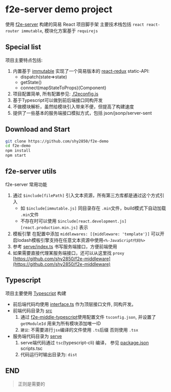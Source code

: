 # f2e-server demo project
使用 [f2e-server](https://github.com/shy2850/f2e-server) 构建的简易 React 项目脚手架
主要技术栈包括 `react react-router immutable`, 模块化方案基于 `requirejs`

## Special list
项目主要特点包括:
1. 内置基于 [immutable](http://facebook.github.io/immutable-js/docs/#/) 实现了一个简易版本的 [react-redux](./src/store.ts) static-API:
    - dispatch(state=>state)
    - getState()
    - connect(mapStateToProps)(Component)
2. 项目配置简单, 所有配置参见: [.f2econfig.js](./.f2econfig.js)
3. 基于Typescript可以做到前后端接口同构开发
4. 不做模块解析，虽然给模块引入带来不便，但提高了构建速度
5. 提供了一些基本的服务端接口模拟方式，包括 json/jsonp/server-sent

## Download and Start
```bash
git clone https://github.com/shy2850/f2e-demo
cd f2e-demo
npm install
npm start
```

## f2e-server utils
f2e-server 常用功能
1. 通过 `$include[filePath]` 引入文本资源，所有第三方库都是通过这个方式引入
    - 如 `$include[immutable.js]` 同目录存在 `.min`文件，build模式下自动加载 `.min`文件
    - 不存在时可以使用 `$include[react.development.js][react.production.min.js]` 表示 
2. 模板引擎 在配置中添加 `middlewares: [{middleware: 'template'}]` 可以开启lodash模板引擎支持在任意文本资源中使用`<%-JavaScript代码%>`
3. 参考 [serve/index.ts](./serve/index.ts) 书写服务端接口，方便前端使用
4. 如果需要直接代理某服务端接口，还可以从这里找 `proxy` [https://github.com/shy2850/f2e-middleware](https://github.com/shy2850/f2e-middleware)


## Typescript
项目主要使用 [Typescript](https://www.tslang.cn) 构建
- 前后端代码均使用 [interface.ts](./interface.ts) 作为顶层接口文件, 同构开发。
- 前端代码目录为 [src](./src)
    1. 通过 [f2e-middle-typescript](https://github.com/shy2850/f2e-middleware/tree/master/typescript)使用配置文件 `tsconfig.json`, 并设置了 `getModuleId` 用来为所有模块添加唯一ID
    2. `建议`: 不需要进行`jsx`编译的文件使用 `.ts`后缀 否则使用 `.tsx`
- 服务端代码目录为 [serve](./serve)
    1. serve端代码通过 `tsc`(typescript-cli) 编译， 参见 [package.json](./package.json) scripts.tsc
    2. 代码运行时输出目录为: `dist`


## END
> 正则是需要的